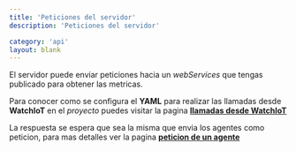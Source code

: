 ```yaml
---
title: 'Peticiones del servidor'
description: 'Peticiones del servidor'

category: 'api'
layout: blank
---
```


El servidor puede enviar peticiones hacia un *webServices* que tengas publicado para obtener las metricas.

Para conocer como se configura el **YAML** para realizar las llamadas desde **WatchIoT** en el *proyecto* puedes visitar la pagina
**[llamadas desde WatchIoT](#/server/)**

La respuesta se espera que sea la misma que envia los agentes como peticion, para mas detalles ver la pagina **[peticion de un agente](#/request-agent/)**
